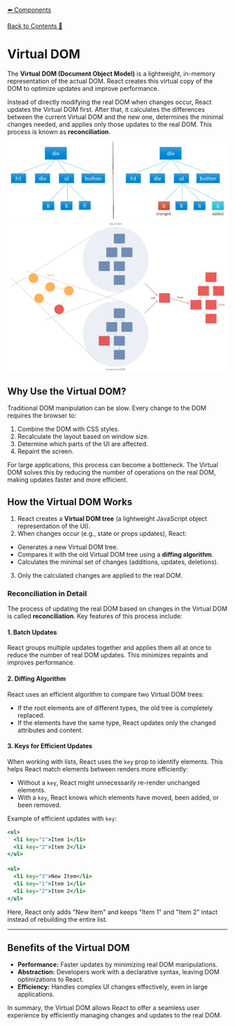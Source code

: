[⬅️ Components](components.md)  

[Back to Contents 📑](../../README.md#module-1)

# Virtual DOM

The **Virtual DOM (Document Object Model)** is a lightweight, in-memory representation of the actual DOM. React creates this virtual copy of the DOM to optimize updates and improve performance.

Instead of directly modifying the real DOM when changes occur, React updates the Virtual DOM first. After that, it calculates the differences between the current Virtual DOM and the new one, determines the minimal changes needed, and applies only those updates to the real DOM. This process is known as **reconciliation**.

![Virtual DOM](./images/vdom1.jpg)  
![Virtual DOM diffing](./images/diffing.jpg)

## Why Use the Virtual DOM?

Traditional DOM manipulation can be slow. Every change to the DOM requires the browser to:
1. Combine the DOM with CSS styles.
2. Recalculate the layout based on window size.
3. Determine which parts of the UI are affected.
4. Repaint the screen.

For large applications, this process can become a bottleneck. The Virtual DOM solves this by reducing the number of operations on the real DOM, making updates faster and more efficient.


## How the Virtual DOM Works

1. React creates a **Virtual DOM tree** (a lightweight JavaScript object representation of the UI).
2. When changes occur (e.g., state or props updates), React:
  - Generates a new Virtual DOM tree.
  - Compares it with the old Virtual DOM tree using a **diffing algorithm**.
  - Calculates the minimal set of changes (additions, updates, deletions).
3. Only the calculated changes are applied to the real DOM.


### Reconciliation in Detail

The process of updating the real DOM based on changes in the Virtual DOM is called **reconciliation**. Key features of this process include:

#### 1. Batch Updates
React groups multiple updates together and applies them all at once to reduce the number of real DOM updates. This minimizes repaints and improves performance.

#### 2. Diffing Algorithm
React uses an efficient algorithm to compare two Virtual DOM trees:
- If the root elements are of different types, the old tree is completely replaced.
- If the elements have the same type, React updates only the changed attributes and content.

#### 3. Keys for Efficient Updates
When working with lists, React uses the `key` prop to identify elements. This helps React match elements between renders more efficiently:
- Without a `key`, React might unnecessarily re-render unchanged elements.
- With a `key`, React knows which elements have moved, been added, or been removed.

Example of efficient updates with `key`:

```jsx
<ul>
  <li key="1">Item 1</li>
  <li key="2">Item 2</li>
</ul>

<ul>
  <li key="3">New Item</li>
  <li key="1">Item 1</li>
  <li key="2">Item 2</li>
</ul>
```

Here, React only adds "New Item" and keeps "Item 1" and "Item 2" intact instead of rebuilding the entire list.

---

## Benefits of the Virtual DOM

- **Performance:** Faster updates by minimizing real DOM manipulations.
- **Abstraction:** Developers work with a declarative syntax, leaving DOM optimizations to React.
- **Efficiency:** Handles complex UI changes effectively, even in large applications.

In summary, the Virtual DOM allows React to offer a seamless user experience by efficiently managing changes and updates to the real DOM.
